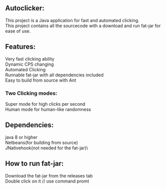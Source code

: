 ## Autoclicker: 
This project is a Java application for fast and automated clicking.\
This project contains all the sourcecode with a download and run fat-jar for ease of use. 

## Features: 
Very fast clicking ability  
Dynamic CPS changing   
Automated Clicking  
Runnable fat-jar with all dependencies included   
Easy to build from source with Ant 

### Two Clicking modes: 
Super mode for high clicks per second\
Human mode for human-like randomness

## Dependencies: 
java 8 or higher\
Netbeans(for building from source)\
JNativehook(not needed for the fat-jar)\

## How to run fat-jar:  
Download the fat-jar from the releases tab  
Double click on it // use command promt
